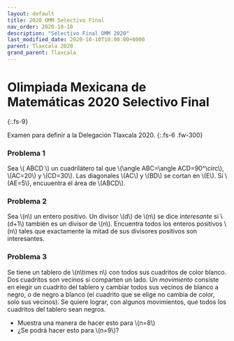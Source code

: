 ```yaml
---
layout: default
title: 2020 OMM Selectivo Final
nav_order: 2020-10-10
description: "Selectivo Final OMM 2020"
last_modified_date: 2020-10-10T10:00:00+0000
parent: Tlaxcala 2020
grand_parent: Tlaxcala
---
```


<link rel="stylesheet" href="{{ '/assets/css/just-the-docs-degRojo.css' | absolute_url }}">
<script>
    jtd.setTheme('degRojo');
</script>

# Olimpiada Mexicana de Matemáticas&nbsp;<span class="deg-sitio deg-sitio-texto">2020</span> Selectivo Final
{:.fs-9}

Examen para definir a la Delegación Tlaxcala <span class="deg-sitio deg-sitio-texto">2020</span>.
{:.fs-6 .fw-300}

### Problema&nbsp;<span class="deg-sitio deg-sitio-texto">1</span>

Sea \\( ABCD \\) un cuadrilátero tal que \\(\angle ABC=\angle ACD=90^\circ\\), \\(AC=20\\) y \\(CD=30\\). Las diagonales \\(AC\\) y \\(BD\\) se cortan en \\(E\\). Si \\(AE=5\\), encuuentra el área de \\(ABCD\\).

### Problema&nbsp;<span class="deg-sitio deg-sitio-texto">2</span>

Sea \\(n\\) un entero positivo. Un divisor \\(d\\) de \\(n\\) se dice *interesante* si \\(d+1\\) también es un divisor de \\(n\\). Encuentra todos los enteros positivos \\(n\\) tales que exactamente la mitad de sus divisores positivos son interesantes.

### Problema&nbsp;<span class="deg-sitio deg-sitio-texto">3</span>

Se tiene un tablero de \\(n\times n\\) con todos sus cuadritos de color blanco. Dos cuadritos son vecinos si comparten un lado. Un *movimiento* consiste en elegir un cuadrito del tablero y cambiar todos sus vecinos de blanco a negro, o de negro a blanco (el cuadrito que se elige no cambia de color, solo sus vecinos). Se quiere lograr, con algunos movimientos, que todos los cuadritos del tablero sean negros.

* Muestra una manera de hacer esto para \\(n=8\\)
* ¿Se podrá hacer esto para \\(n=9\\)?



